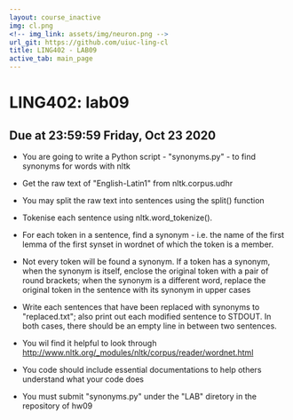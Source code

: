 ```yaml
---
layout: course_inactive
img: cl.png
<!-- img_link: assets/img/neuron.png -->
url_git: https://github.com/uiuc-ling-cl
title: LING402 - LAB09
active_tab: main_page 
---
```


# LING402: lab09
## Due at 23:59:59 Friday, Oct 23 2020

* You are going to write a Python script - "synonyms.py" - to find synonyms for words with nltk

* Get the raw text of "English-Latin1" from nltk.corpus.udhr

* You may split the raw text into sentences using the split() function

* Tokenise each sentence using nltk.word_tokenize().

* For each token in a sentence, find a synonym - i.e. the name of the first lemma of the first synset in wordnet of which the token is a member.

* Not every token will be found a synonym. If a token has a synonym, when the synonym is itself, enclose the original token with a pair of round brackets; when the synonym is a different word, replace the original token in the sentence with its synonym in upper cases

* Write each sentences that have been replaced with synonyms to "replaced.txt"; also print out each modified sentence to STDOUT. In both cases, there should be an empty line in between two sentences.

* You wil find it helpful to look through http://www.nltk.org/_modules/nltk/corpus/reader/wordnet.html

* You code should include essential documentations to help others understand what your code does

* You must submit "synonyms.py" under the "LAB" diretory in the repository of hw09